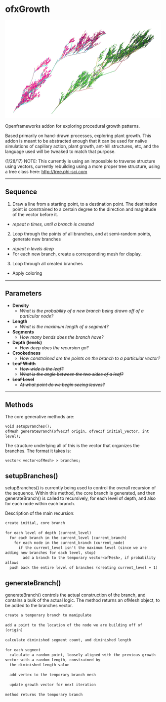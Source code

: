 # ofxGrowth

![Branches](images/branches.jpg?raw=true)

Openframeworks addon for exploring procedural growth patterns.

Based primarily on hand-drawn processes, exploring plant growth. This addon is meant to be
abstracted enough that it can be used for naiive simulations of capillary action, plant growth,
ant-hill structures, etc, and the language used will be tweaked to match that purpose.

(1/28/17) NOTE: This currently is using an impossible to traverse structure using vectors, currently rebuilding using a more proper tree structure, using a tree class here: http://tree.phi-sci.com

---

## Sequence

1. Draw a line from a starting point, to a destination point. The destination point is constrained to a certain degree to the direction and magnitude of the vector before it.
  * *repeat n times, until a branch is created*
2. Loop through the points of all branches, and at semi-random points, generate new branches
  * *repeat n levels deep*
  * For each new branch, create a corresponding mesh for display.
3. Loop through all created branches
  * Apply coloring

---

## Parameters

* **Density**
  * *What is the probability of a new branch being drawn off of a particular node?*
* **Length**
  * *What is the maximum length of a segment?*
* **Segments**
  * *How many bends does the branch have?*
* **Depth (levels)**
  * *How deep does the recursion go?*
* **Crookedness**
  * *How constrained are the points on the branch to a particular vector?*
* ~~**Leaf Width**~~
  * ~~*How wide is the leaf?*~~
  * ~~*What is the angle between the two sides of a leaf?*~~
* ~~**Leaf Level**~~
  * ~~*At what point do we begin seeing leaves?*~~

---

## Methods

The core generative methods are:

```
void setupBranches();
ofMesh generateBranch(ofVec3f origin, ofVec3f initial_vector, int level);
```

The structure underlying all of this is the vector that organizes the branches. The format it takes is:

```
vector< vector<ofMesh> > branches;
```

## setupBranches()

setupBranches() is currently being used to control the overall recursion of the sequence. Within this method, the core branch is generated, and then generateBranch() is called to recursively, for each level of depth, and also for each node within each branch.

Description of the main recursion:

```
create initial, core branch

for each level of depth (current_level)
  for each branch in the current_level (current_branch)
    for each node in the current_branch (current_node)
      if the current_level isn't the maximum level (since we are adding new branches for each level, stop)
        add a branch to the temporary vector<ofMesh>, if probability allows
  push back the entire level of branches (creating current_level + 1)
```

## generateBranch()

generateBranch() controls the actual construction of the branch, and contains a bulk of the
actual logic. The method returns an ofMesh object, to be added to the branches vector.

```
create a temporary branch to manipulate

add a point to the location of the node we are building off of (origin)

calculate diminished segment count, and diminished length

for each segment
  calculate a random point, loosely aligned with the previous growth vector with a random length, constrained by
  the diminished length value

  add vertex to the temporary branch mesh

  update growth vector for next iteration

method returns the temporary branch
```
